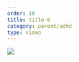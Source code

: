 ```yaml
---
order: 10
title: title-0
category: parent/adhd
type: video
---
```


[![](../../static/images/adhd-corona-cover.webp)](../../static/videos/adhd-corona.mp4)